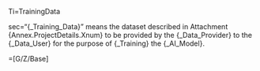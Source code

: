 Ti=TrainingData

sec=“{_Training_Data}” means the dataset described in Attachment {Annex.ProjectDetails.Xnum} to be provided by the {_Data_Provider} to the {_Data_User} for the purpose of {_Training} the {_AI_Model}.

=[G/Z/Base]

